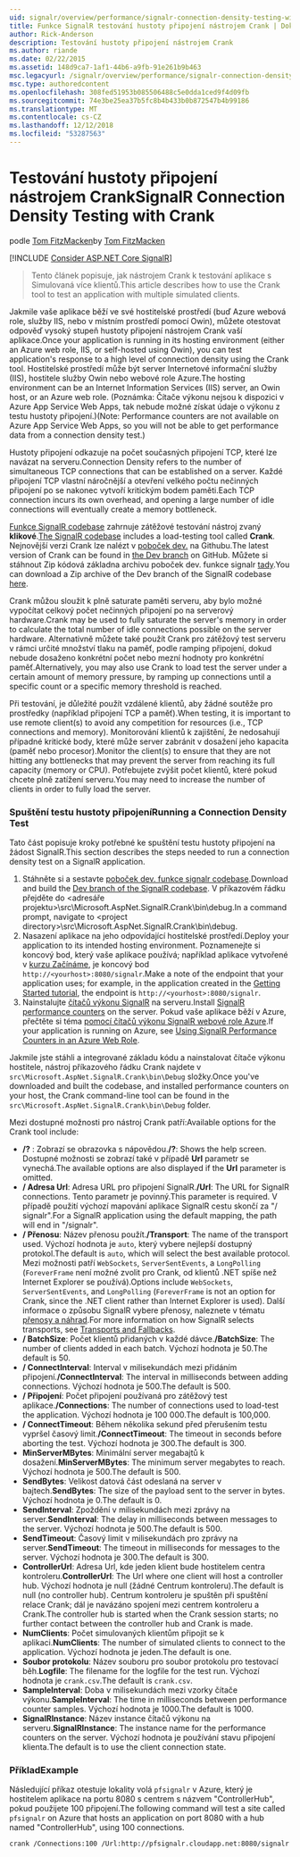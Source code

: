 ```yaml
---
uid: signalr/overview/performance/signalr-connection-density-testing-with-crank
title: Funkce SignalR testování hustoty připojení nástrojem Crank | Dokumentace Microsoftu
author: Rick-Anderson
description: Testování hustoty připojení nástrojem Crank
ms.author: riande
ms.date: 02/22/2015
ms.assetid: 148d9ca7-1af1-44b6-a9fb-91e261b9b463
msc.legacyurl: /signalr/overview/performance/signalr-connection-density-testing-with-crank
msc.type: authoredcontent
ms.openlocfilehash: 308fed51953b085506488c5e0dda1ced9f4d09fb
ms.sourcegitcommit: 74e3be25ea37b5fc8b4b433b0b872547b4b99186
ms.translationtype: MT
ms.contentlocale: cs-CZ
ms.lasthandoff: 12/12/2018
ms.locfileid: "53287563"
---
```

<a name="signalr-connection-density-testing-with-crank"></a><span data-ttu-id="2a7cc-103">Testování hustoty připojení nástrojem Crank</span><span class="sxs-lookup"><span data-stu-id="2a7cc-103">SignalR Connection Density Testing with Crank</span></span>
====================
<span data-ttu-id="2a7cc-104">podle [Tom FitzMacken](https://github.com/tfitzmac)</span><span class="sxs-lookup"><span data-stu-id="2a7cc-104">by [Tom FitzMacken](https://github.com/tfitzmac)</span></span>

[!INCLUDE [Consider ASP.NET Core SignalR](~/includes/signalr/signalr-version-disambiguation.md)]

> <span data-ttu-id="2a7cc-105">Tento článek popisuje, jak nástrojem Crank k testování aplikace s Simulovaná více klientů.</span><span class="sxs-lookup"><span data-stu-id="2a7cc-105">This article describes how to use the Crank tool to test an application with multiple simulated clients.</span></span>


<span data-ttu-id="2a7cc-106">Jakmile vaše aplikace běží ve své hostitelské prostředí (buď Azure webová role, služby IIS, nebo v místním prostředí pomocí Owin), můžete otestovat odpověď vysoký stupeň hustoty připojení nástrojem Crank vaší aplikace.</span><span class="sxs-lookup"><span data-stu-id="2a7cc-106">Once your application is running in its hosting environment (either an Azure web role, IIS, or self-hosted using Owin), you can test application's response to a high level of connection density using the Crank tool.</span></span> <span data-ttu-id="2a7cc-107">Hostitelské prostředí může být server Internetové informační služby (IIS), hostitele služby Owin nebo webové role Azure.</span><span class="sxs-lookup"><span data-stu-id="2a7cc-107">The hosting environment can be an Internet Information Services (IIS) server, an Owin host, or an Azure web role.</span></span> <span data-ttu-id="2a7cc-108">(Poznámka: Čítače výkonu nejsou k dispozici v Azure App Service Web Apps, tak nebude možné získat údaje o výkonu z testu hustoty připojení.)</span><span class="sxs-lookup"><span data-stu-id="2a7cc-108">(Note: Performance counters are not available on Azure App Service Web Apps, so you will not be able to get performance data from a connection density test.)</span></span>

<span data-ttu-id="2a7cc-109">Hustoty připojení odkazuje na počet současných připojení TCP, které lze navázat na serveru.</span><span class="sxs-lookup"><span data-stu-id="2a7cc-109">Connection Density refers to the number of simultaneous TCP connections that can be established on a server.</span></span> <span data-ttu-id="2a7cc-110">Každé připojení TCP vlastní náročnější a otevření velkého počtu nečinných připojení po se nakonec vytvoří kritickým bodem paměti.</span><span class="sxs-lookup"><span data-stu-id="2a7cc-110">Each TCP connection incurs its own overhead, and opening a large number of idle connections will eventually create a memory bottleneck.</span></span>

<span data-ttu-id="2a7cc-111">[Funkce SignalR codebase](https://github.com/signalr/signalr) zahrnuje zátěžové testování nástroj zvaný **klikové**.</span><span class="sxs-lookup"><span data-stu-id="2a7cc-111">[The SignalR codebase](https://github.com/signalr/signalr) includes a load-testing tool called **Crank**.</span></span> <span data-ttu-id="2a7cc-112">Nejnovější verzi Crank lze nalézt v [poboček dev.](https://github.com/SignalR/signalr/tree/dev) na Githubu.</span><span class="sxs-lookup"><span data-stu-id="2a7cc-112">The latest version of Crank can be found in [the Dev branch](https://github.com/SignalR/signalr/tree/dev) on GitHub.</span></span> <span data-ttu-id="2a7cc-113">Můžete si stáhnout Zip kódová základna archivu poboček dev. funkce signalr [tady](https://github.com/SignalR/SignalR/archive/dev.zip).</span><span class="sxs-lookup"><span data-stu-id="2a7cc-113">You can download a Zip archive of the Dev branch of the SignalR codebase [here](https://github.com/SignalR/SignalR/archive/dev.zip).</span></span>

<span data-ttu-id="2a7cc-114">Crank můžou sloužit k plně saturate paměti serveru, aby bylo možné vypočítat celkový počet nečinných připojení po na serverový hardware.</span><span class="sxs-lookup"><span data-stu-id="2a7cc-114">Crank may be used to fully saturate the server's memory in order to calculate the total number of idle connections possible on the server hardware.</span></span> <span data-ttu-id="2a7cc-115">Alternativně můžete také použít Crank pro zátěžový test serveru v rámci určité množství tlaku na paměť, podle ramping připojení, dokud nebude dosaženo konkrétní počet nebo mezní hodnoty pro konkrétní paměť.</span><span class="sxs-lookup"><span data-stu-id="2a7cc-115">Alternatively, you may also use Crank to load test the server under a certain amount of memory pressure, by ramping up connections until a specific count or a specific memory threshold is reached.</span></span>

<span data-ttu-id="2a7cc-116">Při testování, je důležité použít vzdálené klientů, aby žádné soutěže pro prostředky (například připojení TCP a paměť).</span><span class="sxs-lookup"><span data-stu-id="2a7cc-116">When testing, it is important to use remote client(s) to avoid any competition for resources (i.e., TCP connections and memory).</span></span> <span data-ttu-id="2a7cc-117">Monitorování klientů k zajištění, že nedosahují případné kritické body, které může server zabránit v dosažení jeho kapacita (paměť nebo procesor).</span><span class="sxs-lookup"><span data-stu-id="2a7cc-117">Monitor the client(s) to ensure that they are not hitting any bottlenecks that may prevent the server from reaching its full capacity (memory or CPU).</span></span> <span data-ttu-id="2a7cc-118">Potřebujete zvýšit počet klientů, které pokud chcete plně zatížení serveru.</span><span class="sxs-lookup"><span data-stu-id="2a7cc-118">You may need to increase the number of clients in order to fully load the server.</span></span>

### <a name="running-a-connection-density-test"></a><span data-ttu-id="2a7cc-119">Spuštění testu hustoty připojení</span><span class="sxs-lookup"><span data-stu-id="2a7cc-119">Running a Connection Density Test</span></span>

<span data-ttu-id="2a7cc-120">Tato část popisuje kroky potřebné ke spuštění testu hustoty připojení na žádost SignalR.</span><span class="sxs-lookup"><span data-stu-id="2a7cc-120">This section describes the steps needed to run a connection density test on a SignalR application.</span></span>

1. <span data-ttu-id="2a7cc-121">Stáhněte si a sestavte [poboček dev. funkce signalr codebase](https://github.com/SignalR/SignalR/archive/dev.zip).</span><span class="sxs-lookup"><span data-stu-id="2a7cc-121">Download and build the [Dev branch of the SignalR codebase](https://github.com/SignalR/SignalR/archive/dev.zip).</span></span> <span data-ttu-id="2a7cc-122">V příkazovém řádku přejděte do &lt;adresáře projektu&gt;\src\Microsoft.AspNet.SignalR.Crank\bin\debug.</span><span class="sxs-lookup"><span data-stu-id="2a7cc-122">In a command prompt, navigate to &lt;project directory&gt;\src\Microsoft.AspNet.SignalR.Crank\bin\debug.</span></span>
2. <span data-ttu-id="2a7cc-123">Nasazení aplikace na jeho odpovídající hostitelské prostředí.</span><span class="sxs-lookup"><span data-stu-id="2a7cc-123">Deploy your application to its intended hosting environment.</span></span> <span data-ttu-id="2a7cc-124">Poznamenejte si koncový bod, který vaše aplikace používá; například aplikace vytvořené v [kurzu Začínáme](../getting-started/tutorial-getting-started-with-signalr.md), je koncový bod `http://<yourhost>:8080/signalr`.</span><span class="sxs-lookup"><span data-stu-id="2a7cc-124">Make a note of the endpoint that your application uses; for example, in the application created in the [Getting Started tutorial](../getting-started/tutorial-getting-started-with-signalr.md), the endpoint is `http://<yourhost>:8080/signalr`.</span></span>
3. <span data-ttu-id="2a7cc-125">Nainstalujte [čítačů výkonu SignalR](signalr-performance.md#perfcounters) na serveru.</span><span class="sxs-lookup"><span data-stu-id="2a7cc-125">Install [SignalR performance counters](signalr-performance.md#perfcounters) on the server.</span></span> <span data-ttu-id="2a7cc-126">Pokud vaše aplikace běží v Azure, přečtěte si téma [pomocí čítačů výkonu SignalR webové role Azure](using-signalr-performance-counters-in-an-azure-web-role.md).</span><span class="sxs-lookup"><span data-stu-id="2a7cc-126">If your application is running on Azure, see [Using SignalR Performance Counters in an Azure Web Role](using-signalr-performance-counters-in-an-azure-web-role.md).</span></span>

<span data-ttu-id="2a7cc-127">Jakmile jste stáhli a integrované základu kódu a nainstalovat čítače výkonu hostitele, nástroj příkazového řádku Crank najdete v `src\Microsoft.AspNet.SignalR.Crank\bin\Debug` složky.</span><span class="sxs-lookup"><span data-stu-id="2a7cc-127">Once you've downloaded and built the codebase, and installed performance counters on your host, the Crank command-line tool can be found in the `src\Microsoft.AspNet.SignalR.Crank\bin\Debug` folder.</span></span>

<span data-ttu-id="2a7cc-128">Mezi dostupné možnosti pro nástroj Crank patří:</span><span class="sxs-lookup"><span data-stu-id="2a7cc-128">Available options for the Crank tool include:</span></span>

- <span data-ttu-id="2a7cc-129">**/?** : Zobrazí se obrazovka s nápovědou.</span><span class="sxs-lookup"><span data-stu-id="2a7cc-129">**/?**: Shows the help screen.</span></span> <span data-ttu-id="2a7cc-130">Dostupné možnosti se zobrazí také v případě **Url** parametr se vynechá.</span><span class="sxs-lookup"><span data-stu-id="2a7cc-130">The available options are also displayed if the **Url** parameter is omitted.</span></span>
- <span data-ttu-id="2a7cc-131">**/ Adresa Url**: Adresa URL pro připojení SignalR.</span><span class="sxs-lookup"><span data-stu-id="2a7cc-131">**/Url**: The URL for SignalR connections.</span></span> <span data-ttu-id="2a7cc-132">Tento parametr je povinný.</span><span class="sxs-lookup"><span data-stu-id="2a7cc-132">This parameter is required.</span></span> <span data-ttu-id="2a7cc-133">V případě použití výchozí mapování aplikace SignalR cestu skončí za "/ signalr".</span><span class="sxs-lookup"><span data-stu-id="2a7cc-133">For a SignalR application using the default mapping, the path will end in "/signalr".</span></span>
- <span data-ttu-id="2a7cc-134">**/ Přenosu**: Název přenosu použít.</span><span class="sxs-lookup"><span data-stu-id="2a7cc-134">**/Transport**: The name of the transport used.</span></span> <span data-ttu-id="2a7cc-135">Výchozí hodnota je `auto`, který vybere nejlepší dostupný protokol.</span><span class="sxs-lookup"><span data-stu-id="2a7cc-135">The default is `auto`, which will select the best available protocol.</span></span> <span data-ttu-id="2a7cc-136">Mezi možnosti patří `WebSockets`, `ServerSentEvents`, a `LongPolling` (`ForeverFrame` není možné zvolit pro Crank, od klientů .NET spíše než Internet Explorer se používá).</span><span class="sxs-lookup"><span data-stu-id="2a7cc-136">Options include `WebSockets`, `ServerSentEvents`, and `LongPolling` (`ForeverFrame` is not an option for Crank, since the .NET client rather than Internet Explorer is used).</span></span> <span data-ttu-id="2a7cc-137">Další informace o způsobu SignalR vybere přenosy, naleznete v tématu [přenosy a náhrad](../getting-started/introduction-to-signalr.md#transports).</span><span class="sxs-lookup"><span data-stu-id="2a7cc-137">For more information on how SignalR selects transports, see [Transports and Fallbacks](../getting-started/introduction-to-signalr.md#transports).</span></span>
- <span data-ttu-id="2a7cc-138">**/ BatchSize**: Počet klientů přidaných v každé dávce.</span><span class="sxs-lookup"><span data-stu-id="2a7cc-138">**/BatchSize**: The number of clients added in each batch.</span></span> <span data-ttu-id="2a7cc-139">Výchozí hodnota je 50.</span><span class="sxs-lookup"><span data-stu-id="2a7cc-139">The default is 50.</span></span>
- <span data-ttu-id="2a7cc-140">**/ ConnectInterval**: Interval v milisekundách mezi přidáním připojení.</span><span class="sxs-lookup"><span data-stu-id="2a7cc-140">**/ConnectInterval**: The interval in milliseconds between adding connections.</span></span> <span data-ttu-id="2a7cc-141">Výchozí hodnota je 500.</span><span class="sxs-lookup"><span data-stu-id="2a7cc-141">The default is 500.</span></span>
- <span data-ttu-id="2a7cc-142">**/ Připojení**: Počet připojení používaná pro zátěžový test aplikace.</span><span class="sxs-lookup"><span data-stu-id="2a7cc-142">**/Connections**: The number of connections used to load-test the application.</span></span> <span data-ttu-id="2a7cc-143">Výchozí hodnota je 100 000.</span><span class="sxs-lookup"><span data-stu-id="2a7cc-143">The default is 100,000.</span></span>
- <span data-ttu-id="2a7cc-144">**/ ConnectTimeout**: Během několika sekund před přerušením testu vypršel časový limit.</span><span class="sxs-lookup"><span data-stu-id="2a7cc-144">**/ConnectTimeout**: The timeout in seconds before aborting the test.</span></span> <span data-ttu-id="2a7cc-145">Výchozí hodnota je 300.</span><span class="sxs-lookup"><span data-stu-id="2a7cc-145">The default is 300.</span></span>
- <span data-ttu-id="2a7cc-146">**MinServerMBytes**: Minimální server megabajtů k dosažení.</span><span class="sxs-lookup"><span data-stu-id="2a7cc-146">**MinServerMBytes**: The minimum server megabytes to reach.</span></span> <span data-ttu-id="2a7cc-147">Výchozí hodnota je 500.</span><span class="sxs-lookup"><span data-stu-id="2a7cc-147">The default is 500.</span></span>
- <span data-ttu-id="2a7cc-148">**SendBytes**: Velikost datová část odeslaná na server v bajtech.</span><span class="sxs-lookup"><span data-stu-id="2a7cc-148">**SendBytes**: The size of the payload sent to the server in bytes.</span></span> <span data-ttu-id="2a7cc-149">Výchozí hodnota je 0.</span><span class="sxs-lookup"><span data-stu-id="2a7cc-149">The default is 0.</span></span>
- <span data-ttu-id="2a7cc-150">**SendInterval**: Zpoždění v milisekundách mezi zprávy na server.</span><span class="sxs-lookup"><span data-stu-id="2a7cc-150">**SendInterval**: The delay in milliseconds between messages to the server.</span></span> <span data-ttu-id="2a7cc-151">Výchozí hodnota je 500.</span><span class="sxs-lookup"><span data-stu-id="2a7cc-151">The default is 500.</span></span>
- <span data-ttu-id="2a7cc-152">**SendTimeout**: Časový limit v milisekundách pro zprávy na server.</span><span class="sxs-lookup"><span data-stu-id="2a7cc-152">**SendTimeout**: The timeout in milliseconds for messages to the server.</span></span> <span data-ttu-id="2a7cc-153">Výchozí hodnota je 300.</span><span class="sxs-lookup"><span data-stu-id="2a7cc-153">The default is 300.</span></span>
- <span data-ttu-id="2a7cc-154">**ControllerUrl**: Adresa Url, kde jeden klient bude hostitelem centra kontroleru.</span><span class="sxs-lookup"><span data-stu-id="2a7cc-154">**ControllerUrl**: The Url where one client will host a controller hub.</span></span> <span data-ttu-id="2a7cc-155">Výchozí hodnota je null (žádné Centrum kontroleru).</span><span class="sxs-lookup"><span data-stu-id="2a7cc-155">The default is null (no controller hub).</span></span> <span data-ttu-id="2a7cc-156">Centrum kontroleru je spuštěn při spuštění relace Crank; dál je navázáno spojení mezi centrem kontroleru a Crank.</span><span class="sxs-lookup"><span data-stu-id="2a7cc-156">The controller hub is started when the Crank session starts; no further contact between the controller hub and Crank is made.</span></span>
- <span data-ttu-id="2a7cc-157">**NumClients**: Počet simulovaných klientům připojit se k aplikaci.</span><span class="sxs-lookup"><span data-stu-id="2a7cc-157">**NumClients**: The number of simulated clients to connect to the application.</span></span> <span data-ttu-id="2a7cc-158">Výchozí hodnota je jeden.</span><span class="sxs-lookup"><span data-stu-id="2a7cc-158">The default is one.</span></span>
- <span data-ttu-id="2a7cc-159">**Soubor protokolu**: Název souboru pro soubor protokolu pro testovací běh.</span><span class="sxs-lookup"><span data-stu-id="2a7cc-159">**Logfile**: The filename for the logfile for the test run.</span></span> <span data-ttu-id="2a7cc-160">Výchozí hodnota je `crank.csv`.</span><span class="sxs-lookup"><span data-stu-id="2a7cc-160">The default is `crank.csv`.</span></span>
- <span data-ttu-id="2a7cc-161">**SampleInterval**: Doba v milisekundách mezi vzorky čítače výkonu.</span><span class="sxs-lookup"><span data-stu-id="2a7cc-161">**SampleInterval**: The time in milliseconds between performance counter samples.</span></span> <span data-ttu-id="2a7cc-162">Výchozí hodnota je 1000.</span><span class="sxs-lookup"><span data-stu-id="2a7cc-162">The default is 1000.</span></span>
- <span data-ttu-id="2a7cc-163">**SignalRInstance**: Název instance čítačů výkonu na serveru.</span><span class="sxs-lookup"><span data-stu-id="2a7cc-163">**SignalRInstance**: The instance name for the performance counters on the server.</span></span> <span data-ttu-id="2a7cc-164">Výchozí hodnota je používání stavu připojení klienta.</span><span class="sxs-lookup"><span data-stu-id="2a7cc-164">The default is to use the client connection state.</span></span>

### <a name="example"></a><span data-ttu-id="2a7cc-165">Příklad</span><span class="sxs-lookup"><span data-stu-id="2a7cc-165">Example</span></span>

<span data-ttu-id="2a7cc-166">Následující příkaz otestuje lokality volá `pfsignalr` v Azure, který je hostitelem aplikace na portu 8080 s centrem s názvem "ControllerHub", pokud použijete 100 připojení.</span><span class="sxs-lookup"><span data-stu-id="2a7cc-166">The following command will test a site called `pfsignalr` on Azure that hosts an application on port 8080 with a hub named "ControllerHub", using 100 connections.</span></span>

`crank /Connections:100 /Url:http://pfsignalr.cloudapp.net:8080/signalr`
